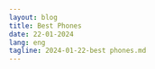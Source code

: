 ```yaml
---
layout: blog
title: Best Phones 
date: 22-01-2024
lang: eng
tagline: 2024-01-22-best phones.md
---
```

<html lang="en">

<head>
    <meta charset="UTF-8">
    <meta name="viewport" content="width=device-width, initial-scale=1.0">
    <title>Best Phones in 2024</title>
    <style>
        body {
            font-family: Arial, sans-serif;
            margin: 20px;
            padding: 20px;
        }

        header {
            text-align: center;
            background-color: #3498db;
            color: #fff;
            padding: 10px;
        }

        article {
            margin-top: 20px;
        }

        h2 {
            color: #3498db;
        }

        p {
            line-height: 1.5;
        }

        ul {
            list-style-type: square;
            margin-left: 20px;
        }

        footer {
            margin-top: 20px;
            text-align: center;
            color: #777;
        }
    </style>
</head>

<body>
    <header>
        <h1>Best Phones in 2024</h1>
    </header>

    <article>
        <h2>1. XYZ Phone Pro</h2>
        <p>The XYZ Phone Pro is a flagship device that boasts cutting-edge features and top-notch performance. With a stunning display, powerful processor, and an impressive camera system, it's a top contender in the smartphone market.</p>
        <p>Key features:</p>
        <ul>
            <li>6.5-inch Super AMOLED display</li>
            <li>Snapdragon 8CX processor</li>
            <li>Quad-camera setup with 108MP main sensor</li>
            <li>5000mAh battery with fast charging</li>
        </ul>
    </article>

    <article>
        <h2>2. ABC Phone Ultra</h2>
        <p>The ABC Phone Ultra is known for its sleek design and innovative features. It combines style with substance, offering a seamless user experience and advanced technology.</p>
        <p>Key features:</p>
        <ul>
            <li>6.8-inch OLED display with 120Hz refresh rate</li>
            <li>Exynos 9XYZ processor</li>
            <li>Triple-camera system with AI enhancements</li>
            <li>Wireless charging and IP68 water resistance</li>
        </ul>
    </article>

    <article>
        <h2>3. DEF Phone Lite</h2>
        <p>The DEF Phone Lite is an excellent budget-friendly option that doesn't compromise on performance. It offers essential features and reliability at an affordable price point.</p>
        <p>Key features:</p>
        <ul>
            <li>6.2-inch LCD display</li>
            <li>MediaTek Helio P60 processor</li>
            <li>Dual-camera setup for everyday photography</li>
            <li>4000mAh battery for all-day usage</li>
        </ul>
    </article>

    <footer>
        <p>Stay connected with the latest in smartphone technology. Find the perfect phone that suits your needs in 2024.</p>
        <p>&copy; 2024 BestPhones.com. All rights reserved.</p>
    </footer>
</body>

</html>
